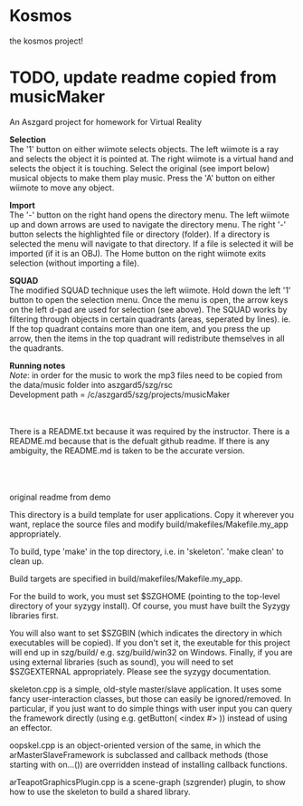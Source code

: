 Kosmos
======

the kosmos project!

TODO, update readme
copied from 
musicMaker
==========

An Aszgard project for homework for Virtual Reality

<b>Selection</b>
<br />
The '1' button on either wiimote selects objects.
The left wiimote is a ray and selects the object it is pointed at.
The right wiimote is a virtual hand and selects the object it is touching.
Select the original (see import below) musical objects to make them play music. 
Press the 'A' button on either wiimote to move any object.

<b>Import</b>
<br />
The '-' button on the right hand opens the directory menu.
The left wiimote up and down arrows are used to navigate the directory menu.
The right '-' button selects the highlighted file or directory (folder). 
If a directory is selected the menu will navigate to that directory.
If a file is selected it will be imported (if it is an OBJ).
The Home button on the right wiimote exits selection (without importing a file).

<b>SQUAD</b>
<br />
The modified SQUAD technique uses the left wiimote.
Hold down the left '1' button to open the selection menu. 
Once the menu is open, the arrow keys on the left d-pad are used for selection (see above).
The SQUAD works by filtering through objects in certain quadrants (areas, seperated by lines). 
ie. If the top quadrant contains more than one item, and you press the up arrow, then 
	the items in the top quadrant will redistribute themselves in all the quadrants.

<b>Running notes</b>
<br />
<i>Note</i>: in order for the music to work the mp3 files need to be copied from the 
data/music folder into aszgard5/szg/rsc
<br />
Development path = /c/aszgard5/szg/projects/musicMaker

<br /><br />
There is a README.txt because it was required by the instructor. 
There is a README.md because that is the defualt github readme. 
If there is any ambiguity, the README.md is taken to be the accurate version.
<br /><br /><br /><br />

original readme from demo

This directory is a build template for user applications. Copy it wherever
you want, replace the source files and modify build/makefiles/Makefile.my_app
appropriately.

To build, type 'make' in the top directory, i.e. in 'skeleton'.
'make clean' to clean up.

Build targets are specified in build/makefiles/Makefile.my_app.

For the build to work, you must set $SZGHOME (pointing to the top-level
directory of your syzygy install). Of course, you must have built the
Syzygy libraries first.

You will also want to set $SZGBIN (which indicates the directory in which
executables will be copied). If you don't set it, the exeutable for this
project will end up in szg/build/<platform> e.g. szg/build/win32 on
Windows.
Finally, if you are using external libraries
(such as sound), you will need to set $SZGEXTERNAL appropriately. Please
see the syzygy documentation.

skeleton.cpp is a simple, old-style master/slave application. It uses
some fancy user-interaction classes, but those can easily be ignored/removed.
In particular, if you just want to do simple things with user input you can
query the framework directly (using e.g. getButton( <index #> )) instead
of using an effector.

oopskel.cpp is an object-oriented version of the same, in which the
arMasterSlaveFramework is subclassed and callback methods (those
starting with on...()) are overridden instead of installing
callback functions.

arTeapotGraphicsPlugin.cpp is a scene-graph (szgrender) plugin, to show
how to use the skeleton to build a shared library.
